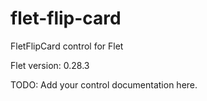 # flet-flip-card
FletFlipCard control for Flet

Flet version: 0.28.3

TODO: Add your control documentation here.